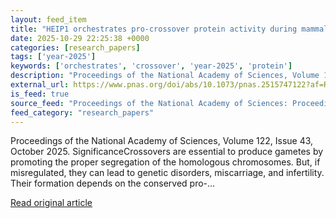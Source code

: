 ```yaml
---
layout: feed_item
title: "HEIP1 orchestrates pro-crossover protein activity during mammalian meiosis"
date: 2025-10-29 22:25:38 +0000
categories: [research_papers]
tags: ['year-2025']
keywords: ['orchestrates', 'crossover', 'year-2025', 'protein']
description: "Proceedings of the National Academy of Sciences, Volume 122, Issue 43, October 2025"
external_url: https://www.pnas.org/doi/abs/10.1073/pnas.2515747122?af=R
is_feed: true
source_feed: "Proceedings of the National Academy of Sciences: Proceedings of the National Academy of Sciences: Table of Contents"
feed_category: "research_papers"
---
```


Proceedings of the National Academy of Sciences, Volume 122, Issue 43, October 2025. SignificanceCrossovers are essential to produce gametes by promoting the proper segregation of the homologous chromosomes. But, if misregulated, they can lead to genetic disorders, miscarriage, and infertility. Their formation depends on the conserved pro-...

[Read original article](https://www.pnas.org/doi/abs/10.1073/pnas.2515747122?af=R)
